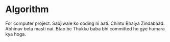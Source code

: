 # Algorithm
 
For computer project. 
     Sabjiwale ko coding ni aati. 
     Chintu Bhaiya Zindabaad.
     Abhinav beta masti nai.
     Btao bc Thukku baba bhi committed ho gye humara kya hoga.
